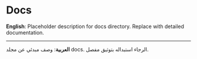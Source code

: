 # Docs

**English**: Placeholder description for docs directory. Replace with detailed documentation.

---

**العربية**: وصف مبدئي عن مجلد docs. الرجاء استبداله بتوثيق مفصل.
